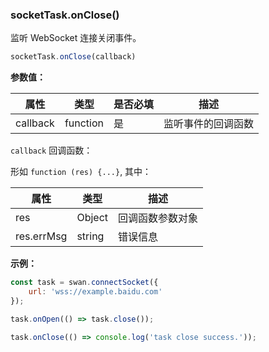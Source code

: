 ### socketTask.onClose()

监听 WebSocket 连接关闭事件。

```js
socketTask.onClose(callback)
```

**参数值：**

|属性|类型|是否必填|描述|
|-|-|-|-|
|callback|function|是|监听事件的回调函数|

`callback` 回调函数：

形如 `function (res) {...}`, 其中：

|属性|类型|描述|
|-|-|-|
|res|Object|回调函数参数对象|
|res.errMsg|string|错误信息|

**示例：**

```js
const task = swan.connectSocket({
    url: 'wss://example.baidu.com'
});

task.onOpen(() => task.close());

task.onClose(() => console.log('task close success.'));
```